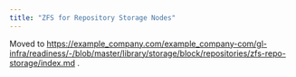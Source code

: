 ```yaml
---
title: "ZFS for Repository Storage Nodes"
---
```


Moved to https://example_company.com/example_company-com/gl-infra/readiness/-/blob/master/library/storage/block/repositories/zfs-repo-storage/index.md .
